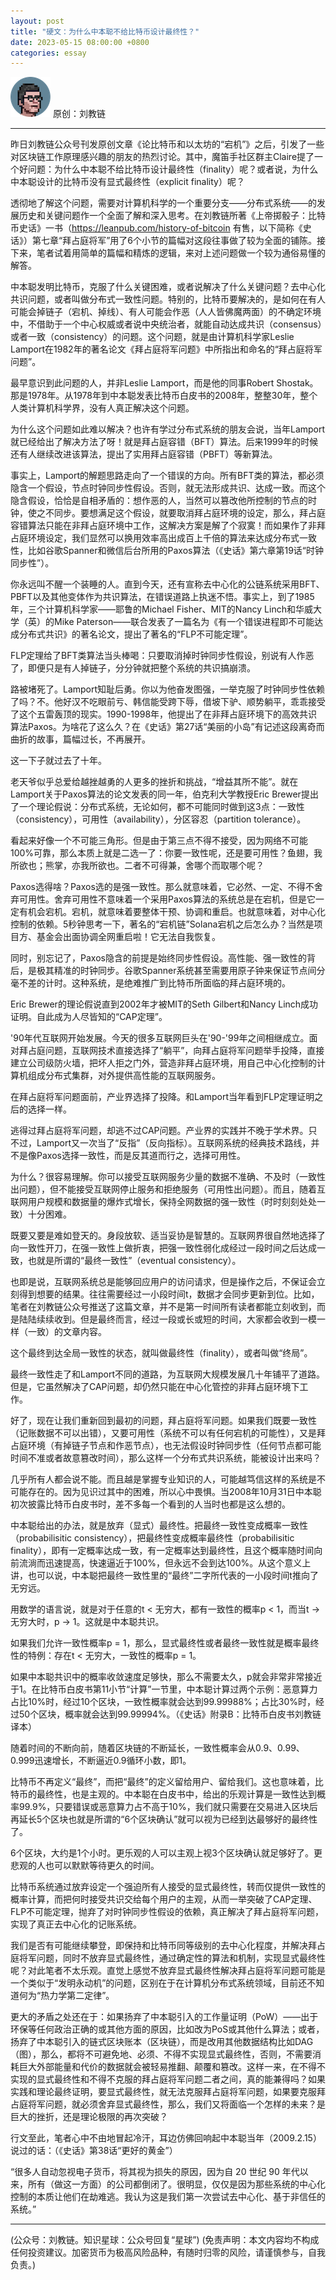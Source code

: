 ```yaml
---
layout: post
title: "硬文：为什么中本聪不给比特币设计最终性？"
date: 2023-05-15 08:00:00 +0800
categories: essay
---
```


![](/images/ordinal-1835811752116542.png)
原创：刘教链

* * *

昨日刘教链公众号刊发原创文章《论比特币和以太坊的“宕机”》之后，引发了一些对区块链工作原理感兴趣的朋友的热烈讨论。其中，魔笛手社区群主Claire提了一个好问题：为什么中本聪不给比特币设计最终性（finality）呢？或者说，为什么中本聪设计的比特币没有显式最终性（explicit finality）呢？

透彻地了解这个问题，需要对计算机科学的一个重要分支——分布式系统——的发展历史和关键问题作一个全面了解和深入思考。在刘教链所著《上帝掷骰子：比特币史话》一书（https://leanpub.com/history-of-bitcoin 有售，以下简称《史话》）第七章“拜占庭将军”用了6个小节的篇幅对这段往事做了较为全面的铺陈。接下来，笔者试着用简单的篇幅和精炼的逻辑，来对上述问题做一个较为通俗易懂的解答。

中本聪发明比特币，克服了什么关键困难，或者说解决了什么关键问题？去中心化共识问题，或者叫做分布式一致性问题。特别的，比特币要解决的，是如何在有人可能会掉链子（宕机、掉线）、有人可能会作恶（人人皆佛魔两面）的不确定环境中，不借助于一个中心权威或者说中央统治者，就能自动达成共识（consensus）或者一致（consistency）的问题。这个问题，就是由计算机科学家Leslie Lamport在1982年的著名论文《拜占庭将军问题》中所指出和命名的“拜占庭将军问题”。

最早意识到此问题的人，并非Leslie Lamport，而是他的同事Robert Shostak。那是1978年。从1978年到中本聪发表比特币白皮书的2008年，整整30年，整个人类计算机科学界，没有人真正解决这个问题。

为什么这个问题如此难以解决？也许有学过分布式系统的朋友会说，当年Lamport就已经给出了解决方法了呀！就是拜占庭容错（BFT）算法。后来1999年的时候还有人继续改进该算法，提出了实用拜占庭容错（PBFT）等新算法。

事实上，Lamport的解题思路走向了一个错误的方向。所有BFT类的算法，都必须隐含一个假设，节点时钟同步性假设。否则，就无法形成共识、达成一致。而这个隐含假设，恰恰是自相矛盾的：想作恶的人，当然可以篡改他所控制的节点的时钟，使之不同步。要想满足这个假设，就要取消拜占庭环境的设定，那么，拜占庭容错算法只能在非拜占庭环境中工作，这解决方案是解了个寂寞！而如果作了非拜占庭环境设定，我们显然可以换用效率高出成百上千倍的算法来达成分布式一致性，比如谷歌Spanner和微信后台所用的Paxos算法（《史话》第六章第19话“时钟同步性”）。

你永远叫不醒一个装睡的人。直到今天，还有宣称去中心化的公链系统采用BFT、PBFT以及其他变体作为共识算法，在错误道路上执迷不悟。事实上，到了1985年，三个计算机科学家——耶鲁的Michael Fisher、MIT的Nancy Linch和华威大学（英）的Mike Paterson——联合发表了一篇名为《有一个错误进程即不可能达成分布式共识》的著名论文，提出了著名的“FLP不可能定理”。

FLP定理给了BFT类算法当头棒喝：只要取消掉时钟同步性假设，别说有人作恶了，即便只是有人掉链子，分分钟就把整个系统的共识搞崩溃。

路被堵死了。Lamport知耻后勇。你以为他奋发图强，一举克服了时钟同步性依赖了吗？不。他好汉不吃眼前亏、韩信能受跨下辱，借坡下驴、顺势躺平，乖乖接受了这个五雷轰顶的现实。1990-1998年，他提出了在非拜占庭环境下的高效共识算法Paxos。为啥花了这么久？在《史话》第27话“美丽的小岛”有记述这段离奇而曲折的故事，篇幅过长，不再展开。

这一下子就过去了十年。

老天爷似乎总爱给越挫越勇的人更多的挫折和挑战，“增益其所不能”。就在Lamport关于Paxos算法的论文发表的同一年，伯克利大学教授Eric Brewer提出了一个理论假说：分布式系统，无论如何，都不可能同时做到这3点：一致性（consistency），可用性（availability），分区容忍（partition tolerance）。

看起来好像一个不可能三角形。但是由于第三点不得不接受，因为网络不可能100%可靠，那么本质上就是二选一了：你要一致性呢，还是要可用性？鱼翅，我所欲也；熊掌，亦我所欲也。二者不可得兼，舍哪个而取哪个呢？

Paxos选得啥？Paxos选的是强一致性。那么就意味着，它必然、一定、不得不舍弃可用性。舍弃可用性不意味着一个采用Paxos算法的系统总是在宕机，但是它一定有机会宕机。宕机，就意味着要整体干预、协调和重启。也就意味着，对中心化控制的依赖。5秒钟思考一下，著名的“宕机链”Solana宕机之后怎么办？当然是项目方、基金会出面协调全网重启啦！它无法自我恢复。

同时，别忘记了，Paxos隐含的前提是始终同步性假设。高性能、强一致性的背后，是极其精准的时钟同步。谷歌Spanner系统甚至需要用原子钟来保证节点间分毫不差的计时。这种系统，是绝难推广到比特币所面临的拜占庭环境的。

Eric Brewer的理论假说直到2002年才被MIT的Seth Gilbert和Nancy Linch成功证明。自此成为人尽皆知的“CAP定理”。

'90年代互联网开始发展。今天的很多互联网巨头在'90-'99年之间相继成立。面对拜占庭问题，互联网技术直接选择了“躺平”，向拜占庭将军问题举手投降，直接建立公司级防火墙，把坏人拒之门外，营造非拜占庭环境，用自己中心化控制的计算机组成分布式集群，对外提供高性能的互联网服务。

在拜占庭将军问题面前，产业界选择了投降。和Lamport当年看到FLP定理证明之后的选择一样。

逃得过拜占庭将军问题，却逃不过CAP问题。产业界的实践并不晚于学术界。只不过，Lamport又一次当了“反指”（反向指标）。互联网系统的经典技术路线，并不是像Paxos选择一致性，而是反其道而行之，选择可用性。

为什么？很容易理解。你可以接受互联网服务少量的数据不准确、不及时（一致性出问题），但不能接受互联网停止服务和拒绝服务（可用性出问题）。而且，随着互联网用户规模和数据量的爆炸式增长，保持全网数据的强一致性（时时刻刻处处一致）十分困难。

既要又要是难如登天的。身段放软、适当妥协是智慧的。互联网界很自然地选择了向一致性开刀，在强一致性上做折衷，把强一致性弱化成经过一段时间之后达成一致，也就是所谓的“最终一致性”（eventual consistency）。

也即是说，互联网系统总是能够回应用户的访问请求，但是操作之后，不保证会立刻得到想要的结果。往往需要经过一小段时间t，数据才会同步更新到位。比如，笔者在刘教链公众号推送了这篇文章，并不是第一时间所有读者都能立刻收到，而是陆陆续续收到。但是最终而言，经过一段或长或短的时间，大家都会收到一模一样（一致）的文章内容。

这个最终到达全局一致性的状态，就叫做最终性（finality），或者叫做“终局”。

最终一致性走了和Lamport不同的道路，为互联网大规模发展几十年铺平了道路。但是，它虽然解决了CAP问题，却仍然只能在中心化管控的非拜占庭环境下工作。

好了，现在让我们重新回到最初的问题，拜占庭将军问题。如果我们既要一致性（记账数据不可以出错），又要可用性（系统不可以有任何宕机的可能性），又是拜占庭环境（有掉链子节点和作恶节点），也无法假设时钟同步性（任何节点都可能时间不准或者故意篡改时间），那么这样一个分布式共识系统，能被设计出来吗？

几乎所有人都会说不能。而且越是掌握专业知识的人，可能越笃信这样的系统是不可能存在的。因为见识过其中的困难，所以心中畏惧。当2008年10月31日中本聪初次披露比特币白皮书时，差不多每一个看到的人当时也都是这么想的。

中本聪给出的办法，就是放弃（显式）最终性。把最终一致性变成概率一致性（probabilisitic consistency），把最终性变成概率最终性（probabilisitic finality），即有一定概率达成一致，有一定概率达到最终性，且这个概率随时间向前流淌而迅速提高，快速逼近于100%，但永远不会到达100%。从这个意义上讲，也可以说，中本聪把最终一致性里的“最终”二字所代表的一小段时间t推向了无穷远。

用数学的语言说，就是对于任意的t < 无穷大，都有一致性的概率p < 1，而当t -> 无穷大时，p -> 1。这就是中本聪共识。

如果我们允许一致性概率p = 1，那么，显式最终性或者最终一致性就是概率最终性的特例：存在t < 无穷大，一致性的概率p = 1。

如果中本聪共识中的概率收敛速度足够快，那么不需要太久，p就会非常非常接近于1。在比特币白皮书第11小节“计算”一节里，中本聪计算过两个示例：恶意算力占比10%时，经过10个区块，一致性概率就会达到99.99988%；占比30%时，经过50个区块，概率就会达到99.99994%。（《史话》附录B：比特币白皮书刘教链译本）

随着时间的不断向前，随着区块链的不断延长，一致性概率会从0.9、0.99、0.999迅速增长，不断逼近0.9循环小数，即1。

比特币不再定义“最终”，而把“最终”的定义留给用户、留给我们。这也意味着，比特币的最终性，也是主观的。中本聪在白皮书中，给出的乐观计算是一致性达到概率99.9%，只要错误或恶意算力占不高于10%，我们就只需要在交易进入区块后再延长5个区块也就是所谓的“6个区块确认”就可以视为已经到达最够好的最终性了。

6个区块，大约是1个小时。更乐观的人可以主观上视3个区块确认就足够好了。更悲观的人也可以默默等待更久的时间。

比特币系统通过放弃设定一个强迫所有人接受的显式最终性，转而仅提供一致性的概率计算，而把何时接受共识交给每个用户的主观，从而一举突破了CAP定理、FLP不可能定理，抛弃了对时钟同步性假设的依赖，真正解决了拜占庭将军问题，实现了真正去中心化的记账系统。

我们是否有可能继续攀登，即保持和比特币同等级别的去中心化程度，并解决拜占庭将军问题，同时不放弃显式最终性，通过确定性的算法和机制，实现显式最终性呢？对此笔者不太乐观。直觉上感觉不放弃显式最终性解决拜占庭将军问题可能是一个类似于“发明永动机”的问题，区别在于在计算机分布式系统领域，目前还不知道何为“热力学第二定律”。

更大的矛盾之处还在于：如果扬弃了中本聪引入的工作量证明（PoW）——出于环保等任何政治正确的或其他方面的原因，比如改为PoS或其他什么算法；或者，扬弃了中本聪引入的链式区块账本（区块链），而是改用其他数据结构比如DAG（图），那么，都将不可避免地、必须、不得不实现显式最终性，否则，不需要消耗巨大外部能量和代价的数据就会被轻易推翻、颠覆和篡改。这样一来，在不得不实现的显式最终性和不得不克服的拜占庭将军问题二者之间，真的能兼得吗？如果实践和理论最终证明，要显式最终性，就无法克服拜占庭将军问题，如果要克服拜占庭将军问题，就必须舍弃显式最终性，那么，我们又将面临一个怎样的未来？是巨大的挫折，还是理论极限的再次突破？

行文至此，笔者心中不由地冒起冷汗，耳边仿佛回响起中本聪当年（2009.2.15）说过的话：（《史话》第38话“更好的黄金”）

“很多人自动忽视电子货币，将其视为损失的原因，因为自 20 世纪 90 年代以来，所有（做这一方面）的公司都倒闭了。很明显，仅仅是因为那些系统的中心化控制的本质让他们在劫难逃。我认为这是我们第一次尝试去中心化、基于非信任的系统。”

* * *

(公众号：刘教链。知识星球：公众号回复“星球”)
(免责声明：本文内容均不构成任何投资建议。加密货币为极高风险品种，有随时归零的风险，请谨慎参与，自我负责。)
